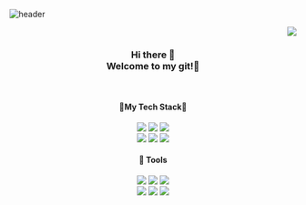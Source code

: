 ![header](https://capsule-render.vercel.app/api?type=waving&color=auto&height=200&section=header&text=JIYOUNG%20GIT&fontSize=80)

<p align="right">
  <a href="https://hits.seeyoufarm.com">
    <img src="https://hits.seeyoufarm.com/api/count/incr/badge.svg?url=https%3A%2F%2Fgithub.com%2Fjykim3097&count_bg=%23E4CAF7&title_bg=%23555555&icon=&icon_color=%23E7E7E7&title=hits&edge_flat=false"/>
  </a>
</p>

<div align="center">
  <h3> Hi there 👋 <br> Welcome to my git!🎈</h3>
  <br>
  <h4>📌My Tech Stack📌</h4>
  <img src="https://img.shields.io/badge/Java-007396?style=flat&logo=Java&logoColor=white"/> <img src="https://img.shields.io/badge/CSS3-1572B6?style=flat&logo=CSS3&logoColor=white"/> <img src="https://img.shields.io/badge/HTML5-E34F26?style=flat&logo=HTML5&logoColor=white"/><br>
  <img src="https://img.shields.io/badge/JavaScript-F7DF1E?style=flat&logo=JavaScript&logoColor=white"/> <img src="https://img.shields.io/badge/Oracle-F80000?style=flat&logo=Oracle&logoColor=white"/> <img src="https://img.shields.io/badge/Python-3766AB?style=flat&logo=Python&logoColor=white"/>

  <h4>📢 Tools </h4>
  <img src="https://img.shields.io/badge/GitHub-181717?style=flat&logo=GitHub&logoColor=white"/> <img src="https://img.shields.io/badge/Eclipse-2C2255?style=flat&logo=eclipseide&logoColor=white"/> <img src="https://img.shields.io/badge/VisualStudioCode-007ACC?style=flat&logo=VisualStudioCode&logoColor=white"/><br> 
  <img src="https://img.shields.io/badge/Unity-000000?style=flat&logo=Unity&logoColor=white"/> <img src="https://img.shields.io/badge/AndroidStudio-3DDC84?style=flat&logo=Android&logoColor=white"/> <img src="https://img.shields.io/badge/Jupyter-F37626?style=flat&logo=Jupyter&logoColor=white"/>
  <br><br>
</div>
